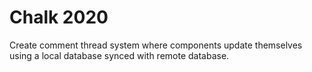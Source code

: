 # Chalk 2020

Create comment thread system where components update themselves using a local database synced with remote database.
